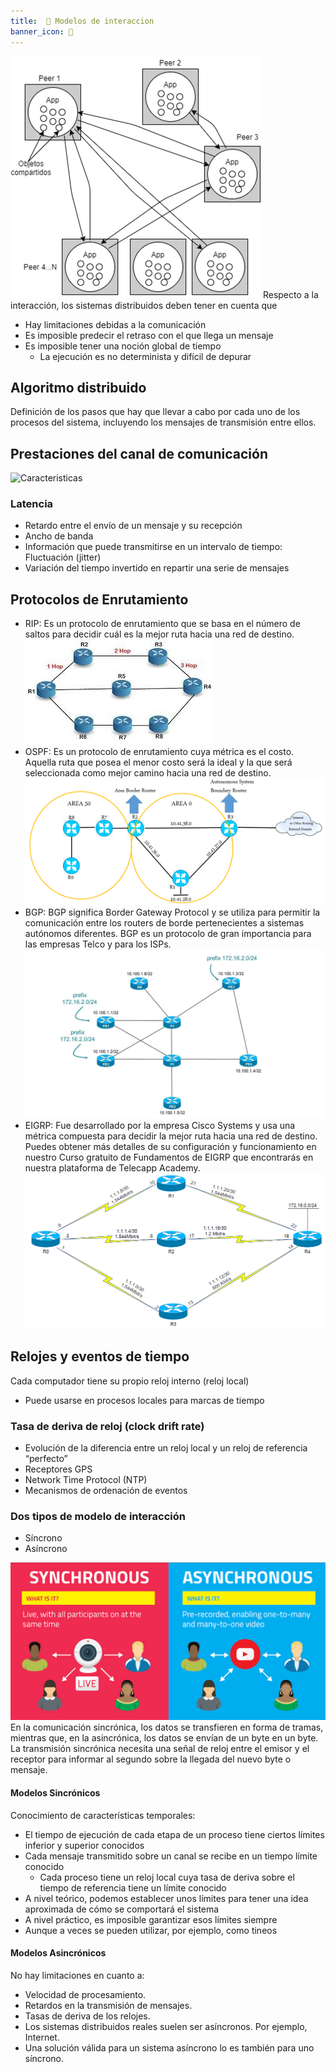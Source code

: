 ```yaml
---
title:  🔷 Modelos de interaccion
banner_icon: 🔷
---
```

![Caracteristicas](/sistemas-distribuidos/Examen1/images/modelint1.png)
Respecto a la interacción, los sistemas distribuidos deben tener en cuenta que
- Hay limitaciones debidas a la comunicación
- Es imposible predecir el retraso con el que llega un mensaje
- Es imposible tener una noción global de tiempo
	- La ejecución es no determinista y difícil de depurar

## Algoritmo distribuido
Definición de los pasos que hay que llevar a cabo por cada uno de los procesos del sistema, incluyendo los mensajes de transmisión entre ellos.

## Prestaciones del canal de comunicación
![Caracteristicas](/sistemas-distribuidos/Examen1/images/com1.png)
### Latencia
- Retardo entre el envío de un mensaje y su recepción
- Ancho de banda
- Información que puede transmitirse en un intervalo de tiempo: Fluctuación (jitter)
- Variación del tiempo invertido en repartir una serie de mensajes

## Protocolos de Enrutamiento
- RIP: Es un protocolo de enrutamiento que se basa en el número de saltos para decidir cuál es la mejor ruta hacia una red de destino.
![Caracteristicas](/sistemas-distribuidos/Examen1/images/rip.jpg)
- OSPF: Es un protocolo de enrutamiento cuya métrica es el costo. Aquella ruta que posea el menor costo será la ideal y la que será seleccionada como mejor camino hacia una red de destino.
![Caracteristicas](/sistemas-distribuidos/Examen1/images/ospf.png)
- BGP: BGP significa Border Gateway Protocol y se utiliza para permitir la comunicación entre los routers de borde pertenecientes a sistemas autónomos diferentes. BGP es un protocolo de gran importancia para las empresas Telco y para los ISPs.
![Caracteristicas](/sistemas-distribuidos/Examen1/images/bgp.webp)
- EIGRP: Fue desarrollado por la empresa Cisco Systems y usa una métrica compuesta para decidir la mejor ruta hacia una red de destino. Puedes obtener más detalles de su configuración y funcionamiento en nuestro Curso gratuito de Fundamentos de EIGRP que encontrarás en nuestra plataforma de Telecapp Academy.
![Caracteristicas](/sistemas-distribuidos/Examen1/images/eigrp.png)

## Relojes y eventos de tiempo
Cada computador tiene su propio reloj interno (reloj local)
- Puede usarse en procesos locales para marcas de tiempo 
### Tasa de deriva de reloj (clock drift rate)
- Evolución de la diferencia entre un reloj local y un reloj de referencia “perfecto”
- Receptores GPS
- Network Time Protocol (NTP)
- Mecanismos de ordenación de eventos

### Dos tipos de modelo de interacción
- Síncrono
- Asíncrono

![Caracteristicas](/sistemas-distribuidos/Examen1/images/syncasyn.png)
En la comunicación sincrónica, los datos se transfieren en forma de tramas, mientras que, en la asincrónica, los datos se envían de un byte en un byte. La transmisión sincrónica necesita una señal de reloj entre el emisor y el receptor para informar al segundo sobre la llegada del nuevo byte o mensaje.

#### Modelos Sincrónicos
Conocimiento de características temporales:
- El tiempo de ejecución de cada etapa de un proceso tiene ciertos límites inferior y superior conocidos 
- Cada mensaje transmitido sobre un canal se recibe en un tiempo límite conocido
	- Cada proceso tiene un reloj local cuya tasa de deriva sobre el tiempo de referencia tiene un límite conocido
- A nivel teórico, podemos establecer unos límites para tener una idea aproximada de cómo se comportará el sistema 
- A nivel práctico, es imposible garantizar esos límites siempre 
- Aunque a veces se pueden utilizar, por ejemplo, como tineos

#### Modelos Asincrónicos
No hay limitaciones en cuanto a:
- Velocidad de procesamiento.
- Retardos en la transmisión de mensajes.
- Tasas de deriva de los relojes.
- Los sistemas distribuidos reales suelen ser asíncronos. 
	Por ejemplo, Internet.
- Una solución válida para un sistema asíncrono lo es también para uno síncrono.